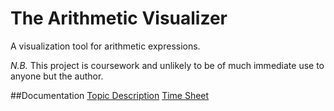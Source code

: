 # The Arithmetic Visualizer
A visualization tool for arithmetic expressions.

*N.B.* This project is coursework and unlikely to be of much immediate use to anyone but the author.

##Documentation
[Topic Description](documentation/TopicDescription.md)
[Time Sheet](documentation/TimeSheet.md)
